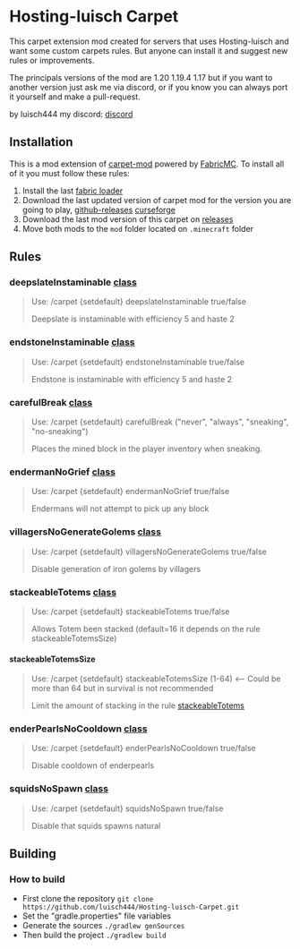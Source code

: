 # Hosting-luisch Carpet

This carpet extension mod created for servers that uses Hosting-luisch and want some custom carpets rules. But anyone can install it and suggest new rules or improvements.

The principals versions of the mod are 1.20 1.19.4 1.17 but if you want to another version just ask me via discord, or if you know you can always port it yourself and make a pull-request.

by luisch444 my discord: [discord](https://discord.gg/gGtqFXVh5q)

## Installation

This is a mod extension of [carpet-mod](https://github.com/gnembon/fabric-carpet) powered by [FabricMC](https://fabricmc.net/). To install all of it you must follow these rules:

1. Install the last [fabric loader](https://fabricmc.net/use/installer/)
2. Download the last updated version of carpet mod for the version you are going to play, [github-releases](https://github.com/gnembon/fabric-carpet/releases) [curseforge](https://www.curseforge.com/minecraft/mc-mods/carpet/files)
3. Download the last mod version of this carpet on [releases](https://github.com/luisch444/Hosting-luisch-Carpet/releases)
4. Move both mods to the `mod` folder located on `.minecraft` folder

## Rules

### deepslateInstaminable [class](/src/main/java/xyz/luisch444/carpet/mixin/AbstractBlockStateMixin.java)

> Use: /carpet {setdefault} deepslateInstaminable true/false
>
> Deepslate is instaminable with efficiency 5 and haste 2

### endstoneInstaminable [class](/src/main/java/xyz/luisch444/carpet/mixin/AbstractBlockStateMixin.java)

> Use: /carpet {setdefault} endstoneInstaminable true/false
>
> Endstone is instaminable with efficiency 5 and haste 2

### carefulBreak [class](/src/main/java/xyz/luisch444/carpet/mixin/BlockMixin.java)

>
> Use: /carpet {setdefault} carefulBreak ("never", "always", "sneaking", "no-sneaking")
>
> Places the mined block in the player inventory when sneaking.

### endermanNoGrief [class](/src/main/java/xyz/luisch444/carpet/mixin/EndermanEntityMixin.java)

>
> Use: /carpet {setdefault} endermanNoGrief true/false
>
> Endermans will not attempt to pick up any block

### villagersNoGenerateGolems [class](/src/main/java/xyz/luisch444/carpet/mixin/VillagerEntityMixin.java)

>
> Use: /carpet {setdefault} villagersNoGenerateGolems true/false
>
> Disable generation of iron golems by villagers

### stackeableTotems [class](/src/main/java/xyz/luisch444/carpet/mixin/ItemStackMixin.java)

>
> Use: /carpet {setdefault} stackeableTotems true/false
>
> Allows Totem been stacked (default=16 it depends on the rule stackeableTotemsSize)
#### stackeableTotemsSize
>
> Use: /carpet {setdefault} stackeableTotemsSize (1-64) <-- Could be more than 64 but in survival is not recommended
>
> Limit the amount of stacking in the rule [stackeableTotems](/README.md#stackeabletotems-class)

### enderPearlsNoCooldown [class](/src/main/java/xyz/luisch444/carpet/mixin/EndermanEntityMixin.java)

>
> Use: /carpet {setdefault} enderPearlsNoCooldown true/false
>
> Disable cooldown of enderpearls

### squidsNoSpawn [class](/src/main/java/xyz/luisch444/carpet/mixin/SquidEntityMixin.java)

>
> Use: /carpet {setdefault} squidsNoSpawn true/false
>
> Disable that squids spawns natural


## Building

### How to build

* First clone the repository `git clone https://github.com/luisch444/Hosting-luisch-Carpet.git`
* Set the "gradle.properties" file variables
* Generate the sources `./gradlew genSources`
* Then build the project `./gradlew build`
